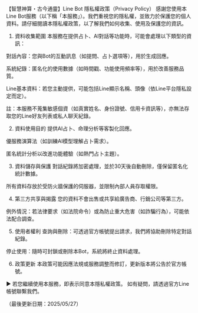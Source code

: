 【智慧神算・古今通靈】Line Bot 隱私權政策（Privacy Policy）
感謝您使用本Line Bot服務（以下稱「本服務」）。我們重視您的隱私權，並致力於保護您的個人資料。請仔細閱讀本隱私權政策，以了解我們如何收集、使用及保護您的資訊。

1. 資料收集範圍
本服務在提供占卜、AI對話等功能時，可能會處理以下類型的資訊：

對話內容：您與Bot的互動訊息（如提問、占卜選項等），用於生成回應。

系統紀錄：匿名化的使用數據（如時間戳、功能使用頻率等），用於改善服務品質。

Line基本資料：若您主動提供，可能包括Line顯示名稱、頭像（依Line平台隱私設定而定）。

註：本服務不蒐集敏感個資（如真實姓名、身份證號、信用卡資訊等），亦無法存取您的Line好友列表或私人聊天紀錄。

2. 資料使用目的
提供AI占卜、命理分析等客製化回應。

優服務演算法（如訓練AI模型理解占卜需求）。

匿名統計分析以改進功能體驗（如熱門占卜主題）。

3. 資料儲存與保護
對話紀錄將加密處理，並於30天後自動刪除，僅保留匿名化統計數據。

所有資料存放於受防火牆保護的伺服器，並限制內部人員存取權限。

4. 第三方共享與揭露
您的資料不會出售或共享給廣告商、行銷公司等第三方。

例外情況：若法律要求（如法院命令）或為防止重大危害（如詐騙行為），可能依法配合調查。

5. 使用者權利
查詢與刪除：可透過官方帳號提出請求，我們將協助刪除特定對話紀錄。

停止使用：隨時可封鎖或刪除本Bot，系統將終止資料處理。

6. 政策更新
本政策可能因應法規或服務調整而修訂，更新版本將公告於官方帳號。

▶ 若您繼續使用本服務，即表示同意本隱私權政策。
如有疑問，請透過官方Line帳號聯繫我們。

（最後更新日期：2025/05/27）
